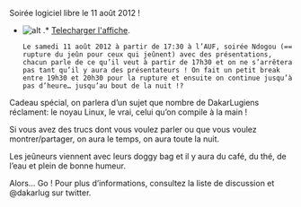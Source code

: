 
 Soirée logiciel libre le 11 août 2012 !
* ![alt](https://raw.github.com/Dakarlug/site-datas/master/datas/image "") .*  [Telecharger l'affiche](https://raw.github.com/Dakarlug/site-datas/master/datas/pdf "").
    
      Le samedi 11 août 2012 à partir de 17:30 à l’AUF, soirée Ndogou (== rupture du jeûn pour ceux qui jeûnent) avec des présentations, chacun parle de ce qu’il veut à partir de 17h30 et on ne s’arrêtera pas tant qu’il y aura des présentateurs ! On fait un petit break entre 19h30 et 20h30 pour la rupture et ensuite on continue jusqu’à pas d’heure… jusqu’au bout de la nuit !?


Cadeau spécial, on parlera d’un sujet que nombre de DakarLugiens réclament: le noyau Linux, le vrai, celui qu’on compile à la main !


Si vous avez des trucs dont vous voulez parler ou que vous voulez montrer/partager, on aura le temps, on aura toute la nuit.


Les jeûneurs viennent avec leurs doggy bag et il y aura du café, du thé, de l’eau et plein de bonne humeur.


Alors… Go !
Pour plus d’informations, consultez la liste de discussion et @dakarlug sur twitter.

    
    
    



    



    



    



    



    



 
    
     